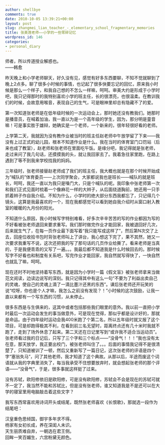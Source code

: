 ```yaml
---
author: shellbye
comments: true
date: 2010-10-05 13:39:21+00:00
layout: post
slug: zhangmei_lian_teacher_-_elementary_school_fragmentary_memories
title: 张美莲老师——小学的一些零碎记忆
wordpress_id: 146
categories:
- personal_diary
---
```


师者，所以传道授业解惑也。  
——韩愈  
  
昨天晚上和小学老师聊天，好久没有见，感觉有好多东西要聊，不知不觉就聊到了晚上2点多。聊了很多小时候的事情，也记起了很多快要忘记的回忆，原来我小时候是那么一个样子，和我自己想的不怎么一样嘛，呵呵。审美大约是形成于小学时吧，我只记得那时的我特别喜欢小学的班主任，长的很漂亮，也很温柔。在教训我们的时候，会故意用喉音，表现自己的生气，可是眼神里却总有隐藏不了的爱。  
  
第一次知道张老师是在低年级时候的一次运动会上，那时她还没有教我们。她那时是播音员，在喊着加油，我一直以为是一个高年级的学生，因为，那分明是童音嘛！可是事实胜于雄辩，她确实是一个老师，一个新来的，很年轻很好看的老师。  
  
上学第二天，我就因为没有教作业被当时的班主任赵老师中午放学留了下来——我没有上过正式的幼儿园，根本不知道作业是什么。我在当时的体育室门口罚站（后来也成了教室），赵老师和张老师在里面吃午饭。是缘分吧，我记得就是张老师，走过来问了我几句话，还摸摸我的头，就让我回家去了。我着急往家里跑，在路上遇到了等不到我来学校找我的妈妈。  
  
三年级时，张老师接替赵老师成了我们的班主任，我大概也就是在那个时候开始成为“喊队的”体育委员——上次同学聚会，大家都说我也是班长——喊队的就是班长，呵呵，我还一直以为我只是嗓门大，只是个喊队的呢。我印象中张老师第一次和我们正式见面时梳着一个像麻花一样的大辫子，从后面绕道胸前，她还用一只手抓着辫子作自我介绍。不知为什么，小学时的绝大部分东西我都忘了，只记得几个镜头，这算是我最喜欢的一个，现在我都感觉可以看到她自我介绍时从窗口射入教室的暖暖的九月份的阳光。  
  
不知道什么原因，我小时候写字特别难看，好多次辛辛苦苦的写的作业都因为写的不好看被张老师退回来要求重写。我们那时做完作业才能回家，我被退回好几次，后来就生气了，在每一页作业最下面写着“我只能写成这样了”，然后第N次交了上去，回座位收拾书包时背张老师叫上了讲台，我心想这下完了，果不其然，她又一次要求我重写不说，这次还把我的写了那句话的几页作业给撕了。看来老师是当真的，于是我便乖乖的又写了一遍。。。我最后都不知道我是什么时候回去的。那时候写字不好看也和制度有关系吧，写完作业才能回家，我自然就写得快了，一快自然也就乱了嘛，呵呵。  
  
现在还时不时地坚持着写东西，就是因为小学时一篇《假文盲》被张老师拿来当做范文阅读，边读边说写的深刻。我只记得其中有这么一句“不要为了利益出卖自己的灵魂，使自己的灵魂上滴了一滴比墨汁还黑的东西”。课后张老师还开玩笑的说“哎呀，你也是个人才嘛，我怎么之前没有发现？！”小时候的这次鼓励，让我一直以来都有一个写东西的习惯，从未停止。  
  
很多东西是与生俱来的，这其中或者包括那些我们眼里的意外。我以前一直把小学时最后一次运动会发生的事当做意外，可是现在觉得，那似乎都是设计好的，那就是命运。由于四年级时运动会我400米跑了个第二名，所以五年级时就又报了这个项目，可是却跑得极其不利，在看到前三名无望时，距离终点还有几十米时我就不跑了，走到了场外休息了起来。第二天还在日记里写到“或许我不适合当运动员”。张老师看过我的日记后，只写了三个字和三个标点——“没骨气！！！”我也没有太在意，那天放学，我正要出校门，被张老师叫住了。。。后面的事情我记得不是很清楚了，只知道被训了一顿，然后又重新写了一篇日记，这次张老师的评语是四个字“塞翁失马”，问了其他老师，我才知道了这个典故。从那以后，半途而废这个词语就从我的字典里消失了，每当我承受不住想要放弃时，就会想起张老师的那个评语——“没骨气”，于是，很多事就这样挺了过来。  
  
没有苏轼，欧阳修依旧是欧阳修，可是没有欧阳修，苏轼会不会是现在的苏轼可就不一定了，我当然不能和苏轼比，但是没有张老师，谁又知道我是不是还可以在大学的寝室里用电脑敲击着这些文字？  
  
我写东西常喜欢用诗词开头或结尾，既然张老师喜欢《长恨歌》，那就选一段作为结尾吧：  
  
汉皇重色思倾国，御宇多年求不得。  
杨家有女初长成，养在深闺人未识。  
天生丽质难自弃，一朝选在君王侧。  
回眸一笑百媚生，六宫粉黛无颜色。  
  


